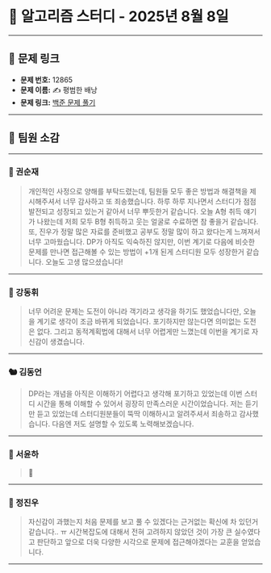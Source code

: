 # 📘 알고리즘 스터디 - 2025년 8월 8일

---

## 🔗 문제 링크

- **문제 번호:** 12865
- **문제 이름:** ✍️ 평범한 배낭
- **문제 링크:** [백준 문제 풀기](https://www.acmicpc.net/problem/12865)

---

## 💬 팀원 소감

---

### 🐥 권순재

> 개인적인 사정으로 양해를 부탁드렸는데, 팀원들 모두 좋은 방법과 해결책을 제시해주셔서 너무 감사하고 또 죄송했습니다. 하루 하루 지나면서 스터디가 점점 발전되고 성장되고 있는거 같아서 너무 뿌듯한거 같습니다. 오늘 A형 취득 얘기가 나왔는데 저희 모두 B형 취득하고 웃는 얼굴로 수료하면 참 좋을거 같습니다. 또, 진우가 정말 많은 자료를 준비했고 공부도 정말 많이 하고 왔다는게 느껴져서 너무 고마웠습니다. DP가 아직도 익숙하진 않지만, 이번 계기로 다음에 비슷한 문제를 만나면 접근해볼 수 있는 방법이 +1개 된게 스터디원 모두 성장한거 같습니다.
오늘도 고생 많으셨습니다!
---

### 🐰 강동휘

> 너무 어려운 문제는 도전이 아니라 객기라고 생각을 하기도 했었습니다만, 오늘을 계기로 생각이 조금 바뀌게 되었습니다. 포기하지만 않는다면 의미없는 도전은 없다. 그리고 동적계획법에 대해서 너무 어렵게만 느꼈는데 이번을 계기로 자신감이 생겼습니다.
---

### 🐿️ 김동언

> DP라는 개념을 아직은 이해하기 어렵다고 생각해 포기하고 있었는데 이번 스터디 시간을 통해 이해할 수 있어서 굉장히 만족스러운 시간이었습니다. 저는 듣기만 듣고 있었는데 스터디원분들이 뚝딱 이해하시고 알려주셔서 죄송하고 감사했습니다. 다음엔 저도 설명할 수 있도록 노력해보겠습니다.

---

### 🦊 서윤하

> 🛫

---

### 🐳 정진우

> 자신감이 과했는지 처음 문제를 보고 풀 수 있겠다는 근거없는 확신에 차 있던거 같습니다.. ㅠ 시간복잡도에 대해서 전혀 고려하지 않았던 것이 가장 큰 실수였다고 판단하고 앞으로 더욱 다양한 시각으로 문제에 접근해야겠다는 교훈을 얻었습니다.

---

